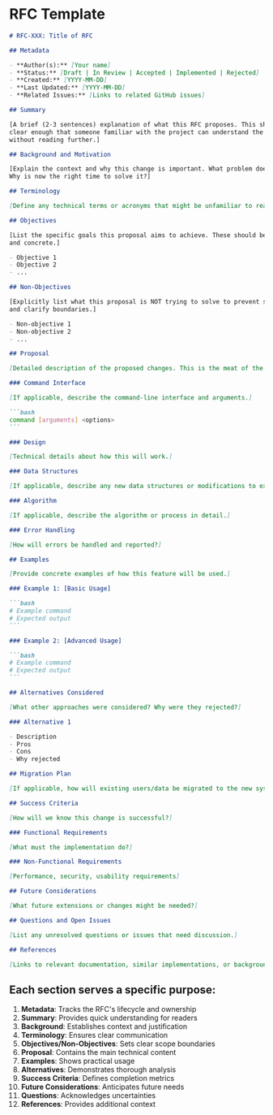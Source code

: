 # RFC Template

````markdown
# RFC-XXX: Title of RFC

## Metadata

- **Author(s):** [Your name]
- **Status:** [Draft | In Review | Accepted | Implemented | Rejected]
- **Created:** [YYYY-MM-DD]
- **Last Updated:** [YYYY-MM-DD]
- **Related Issues:** [Links to related GitHub issues]

## Summary

[A brief (2-3 sentences) explanation of what this RFC proposes. This should be
clear enough that someone familiar with the project can understand the core idea
without reading further.]

## Background and Motivation

[Explain the context and why this change is important. What problem does it solve?
Why is now the right time to solve it?]

## Terminology

[Define any technical terms or acronyms that might be unfamiliar to readers.]

## Objectives

[List the specific goals this proposal aims to achieve. These should be measurable
and concrete.]

- Objective 1
- Objective 2
- ...

## Non-Objectives

[Explicitly list what this proposal is NOT trying to solve to prevent scope creep
and clarify boundaries.]

- Non-objective 1
- Non-objective 2
- ...

## Proposal

[Detailed description of the proposed changes. This is the meat of the RFC.]

### Command Interface

[If applicable, describe the command-line interface and arguments.]

```bash
command [arguments] <options>
```

### Design

[Technical details about how this will work.]

### Data Structures

[If applicable, describe any new data structures or modifications to existing ones.]

### Algorithm

[If applicable, describe the algorithm or process in detail.]

### Error Handling

[How will errors be handled and reported?]

## Examples

[Provide concrete examples of how this feature will be used.]

### Example 1: [Basic Usage]

```bash
# Example command
# Expected output
```

### Example 2: [Advanced Usage]

```bash
# Example command
# Expected output
```

## Alternatives Considered

[What other approaches were considered? Why were they rejected?]

### Alternative 1

- Description
- Pros
- Cons
- Why rejected

## Migration Plan

[If applicable, how will existing users/data be migrated to the new system?]

## Success Criteria

[How will we know this change is successful?]

### Functional Requirements

[What must the implementation do?]

### Non-Functional Requirements

[Performance, security, usability requirements]

## Future Considerations

[What future extensions or changes might be needed?]

## Questions and Open Issues

[List any unresolved questions or issues that need discussion.]

## References

[Links to relevant documentation, similar implementations, or background material.]
````

## Each section serves a specific purpose:

1. **Metadata**: Tracks the RFC's lifecycle and ownership
2. **Summary**: Provides quick understanding for readers
3. **Background**: Establishes context and justification
4. **Terminology**: Ensures clear communication
5. **Objectives/Non-Objectives**: Sets clear scope boundaries
6. **Proposal**: Contains the main technical content
7. **Examples**: Shows practical usage
8. **Alternatives**: Demonstrates thorough analysis
9. **Success Criteria**: Defines completion metrics
10. **Future Considerations**: Anticipates future needs
11. **Questions**: Acknowledges uncertainties
12. **References**: Provides additional context
